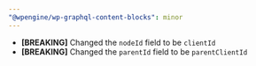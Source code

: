 ```yaml
---
"@wpengine/wp-graphql-content-blocks": minor
---
```


- __[BREAKING]__ Changed the `nodeId` field to be `clientId`
- __[BREAKING]__ Changed the `parentId` field to be `parentClientId`
